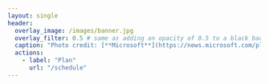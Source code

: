 ```yaml
---
layout: single
header:
  overlay_image: /images/banner.jpg
  overlay_filter: 0.5 # same as adding an opacity of 0.5 to a black background
  caption: "Photo credit: [**Microsoft**](https://news.microsoft.com/pl-pl/features/naukowcy-z-politechniki-poznanskiej-opisuja-struktury-atomow-z-kosmosu-dzieki-mocy-obliczeniowej-chmury-microsoftmowi/)"
  actions:
    - label: "Plan"
      url: "/schedule"
---
```

